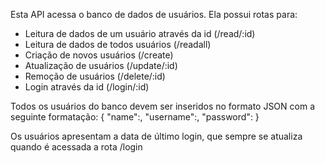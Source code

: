 Esta API acessa o banco de dados de usuários.
Ela possui rotas para:
- Leitura de dados de um usuário através da id (/read/:id)
- Leitura de dados de todos usuários (/readall)
- Criação de novos usuários (/create)
- Atualização de usuários (/update/:id)
- Remoção de usuários (/delete/:id)
- Login através da id (/login/:id)

Todos os usuários do banco devem ser inseridos no formato JSON com a seguinte formatação:
{
    "name":,
    "username":,
    "password":
}

Os usuários apresentam a data de último login, que sempre se atualiza quando é acessada a rota /login